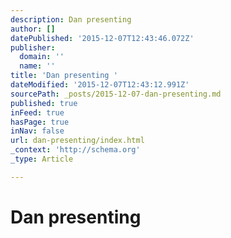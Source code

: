 ```yaml
---
description: Dan presenting
author: []
datePublished: '2015-12-07T12:43:46.072Z'
publisher:
  domain: ''
  name: ''
title: 'Dan presenting '
dateModified: '2015-12-07T12:43:12.991Z'
sourcePath: _posts/2015-12-07-dan-presenting.md
published: true
inFeed: true
hasPage: true
inNav: false
url: dan-presenting/index.html
_context: 'http://schema.org'
_type: Article

---
```

# Dan presenting